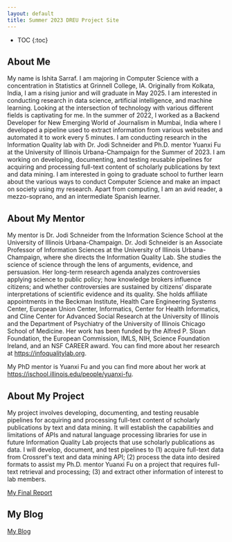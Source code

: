 ```yaml
---
layout: default
title: Summer 2023 DREU Project Site
---
```


* TOC
{:toc}

## About Me

My name is Ishita Sarraf. I am majoring in Computer Science with a concentration in Statistics at Grinnell College, IA. Originally from Kolkata, India, I am a rising junior and will graduate in May 2025. I am interested in conducting research in data science, artificial intelligence, and machine learning. Looking at the intersection of technology with various different fields is captivating for me. In the summer of 2022, I worked as a Backend Developer for New Emerging World of Journalism in Mumbai, India where I developed a pipeline used to extract information from various websites and automated it to work every 5 minutes. I am conducting research in the Information Quality lab with Dr. Jodi Schneider and Ph.D. mentor Yuanxi Fu at the University of Illinois Urbana-Champaign for the Summer of 2023. I am working on developing, documenting, and testing reusable pipelines for acquiring and processing full-text content of scholarly publications by text and data mining. I am interested in going to graduate school to further learn about the various ways to conduct Computer Science and make an impact on society using my research. Apart from computing, I am an avid reader, a mezzo-soprano, and an intermediate Spanish learner. 


## About My Mentor

My mentor is Dr. Jodi Schneider from the Information Science School at the University of Illinois Urbana-Champaign. Dr. Jodi Schneider is an Associate Professor of Information Sciences at the University of Illinois Urbana-Champaign, where she directs the Information Quality Lab. She studies the science of science through the lens of arguments, evidence, and persuasion. Her long-term research agenda analyzes controversies applying science to public policy; how knowledge brokers influence citizens; and whether controversies are sustained by citizens’ disparate interpretations of scientific evidence and its quality. She holds affiliate appointments in the Beckman Institute, Health Care Engineering Systems Center, European Union Center, Informatics, Center for Health Informatics, and Cline Center for Advanced Social Research at the University of Illinois and the Department of Psychiatry of the University of Illinois Chicago School of Medicine. Her work has been funded by the Alfred P. Sloan Foundation, the European Commission, IMLS, NIH, Science Foundation Ireland, and an NSF CAREER award. You can find more about her research at https://infoqualitylab.org. 

My PhD mentor is Yuanxi Fu and you can find more about her work at https://ischool.illinois.edu/people/yuanxi-fu. 

## About My Project

My project involves developing, documenting, and testing reusable pipelines for acquiring and processing full-text content of scholarly publications by text and data mining. It will establish the capabilities and limitations of APIs and natural language processing libraries for use in future Information Quality Lab projects that use scholarly publications as data. I will develop, document, and test pipelines to (1) acquire full-text data from Crossref's text and data mining API; (2) process the data into desired formats to assist my Ph.D. mentor Yuanxi Fu on a project that requires full-text retrieval and processing; (3) and extract other information of interest to lab members.  

[My Final Report](files/DREU_Milestone4_FinalReport.pdf)

## My Blog

[My Blog](blog.html)
